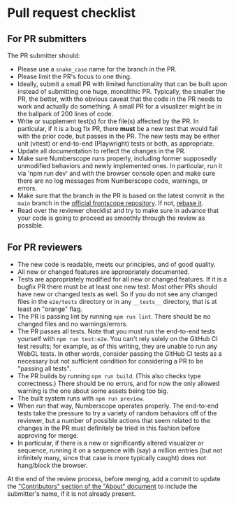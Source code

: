 # Pull request checklist

## For PR submitters

The PR submitter should:

-   Please use a `snake_case` name for the branch in the PR.
-   Please limit the PR's focus to one thing.
-   Ideally, submit a small PR with limited functionality that can be built
    upon instead of submitting one huge, monolithic PR. Typically, the smaller
    the PR, the better, with the obvious caveat that the code in the PR needs
    to work and actually do something. A small PR for a visualizer might be in
    the ballpark of 200 lines of code.
-   Write or supplement test(s) for the file(s) affected by the PR. In
    particular, if it is a bug fix PR, there **must** be a new test that would
    fail with the prior code, but passes in the PR. The new tests may be
    either unit (vitest) or end-to-end (Playwright) tests or both, as
    appropriate.
-   Update all documentation to reflect the changes in the PR.
-   Make sure Numberscope runs properly, including former supposedly
    unmodified behaviors and newly implemented ones. In particular, run it via
    'npm run dev' and with the browser console open and make sure there are no
    log messages from Numberscope code, warnings, or errors.
-   Make sure that the branch in the PR is based on the latest commit in the
    `main` branch in the
    [official frontscope repository](https://github.com/numberscope/frontscope).
    If not, [rebase it](./working-with-git-and-github.md#rebase-your-branch).
-   Read over the reviewer checklist and try to make sure in advance that your
    code is going to proceed as smoothly through the review as possible.

## For PR reviewers

-   The new code is readable, meets our principles, and of good quality.
-   All new or changed features are appropriately documented.
-   Tests are appropriately modified for all new or changed features. If it is
    a bugfix PR there must be at least one new test. Most other PRs should
    have new or changed tests as well. So if you do not see any changed files
    in the `e2e/tests` directory or in any `__tests__` directory, that is at
    least an "orange" flag.
-   The PR is passing lint by running `npm run lint`. There should be no
    changed files and no warnings/errors.
-   The PR passes all tests. Note that you must run the end-to-end tests
    yourself with `npm run test:e2e`. You can't rely solely on the GitHub CI
    test results; for example, as of this writing, they are unable to run any
    WebGL tests. In other words, consider passing the GitHub CI tests as a
    necessary but not sufficient condition for considering a PR to be "passing
    all tests".
-   The PR builds by running `npm run build`. (This also checks type
    correctness.) There should be no errors, and for now the only allowed
    warning is the one about some assets being too big.
-   The built system runs with `npm run preview`.
-   When run that way, Numberscope operates properly. The end-to-end tests
    take the pressure to try a variety of random behaviors off of the
    reviewer, but a number of possible actions that seem related to the
    changes in the PR must definitely be tried in this fashion before
    approving for merge.
-   In particular, if there is a new or significantly altered visualizer or
    sequence, running it on a sequence with (say) a million entries (but not
    infinitely many, since that case is more typically caught) does not
    hang/block the browser.

At the end of the review process, before merging, add a commit to update the
["Contributors" section of the "About" document](about.md#contributors) to
include the submitter's name, if it is not already present.
